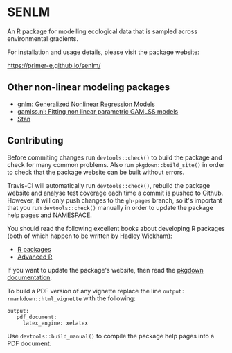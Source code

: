 # SENLM

An R package for modelling ecological data that is sampled across environmental gradients.

For installation and usage details, please visit the package website:

  https://primer-e.github.io/senlm/
  
## Other non-linear modeling packages

  - [gnlm: Generalized Nonlinear Regression Models](https://cran.r-project.org/web/packages/gnlm/index.html)
  - [gamlss.nl: Fitting non linear parametric GAMLSS models](https://cran.r-project.org/web/packages/gamlss.nl/index.html)
  - [Stan](https://mc-stan.org/)

## Contributing

Before commiting changes run `devtools::check()` to build the package and check for many common problems. Also run `pkgdown::build_site()` in order to check that the package website can be built without errors.

Travis-CI will automatically run `devtools::check()`, rebuild the package website and analyse test coverage each time a commit is pushed to Github. 
However, it will only push changes to the `gh-pages` branch, so it's important that you run `devtools::check()` manually in order to update the package help pages and NAMESPACE.


You should read the following excellent books about developing R packages (both of which happen to be written by Hadley Wickham):

  - [R packages](http://r-pkgs.had.co.nz/)
  - [Advanced R](https://adv-r.hadley.nz/)
  
If you want to update the package's website, then read the [pkgdown documentation](https://pkgdown.r-lib.org/).

To build a PDF version of any vignette replace the line `output: rmarkdown::html_vignette` with the following:

```
output:
   pdf_document:
     latex_engine: xelatex
```

Use `devtools::build_manual()` to compile the package help pages into a PDF document.

